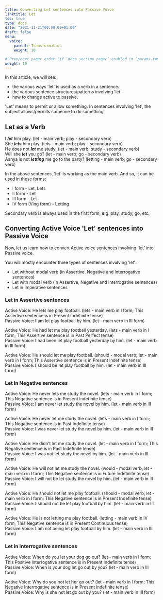 ```yaml
---
title: Converting Let sentences into Passive Voice
linktitle: Let 
toc: true
type: docs
date: "2021-11-21T00:00:00+01:00"
draft: false
menu:
  voice:
    parent: Transformation
    weight: 10

# Prev/next pager order (if `docs_section_pager` enabled in `params.toml`)
weight: 10
---
```


In this article, we will see:
* the various ways 'let' is used as a verb in a sentence.
* the various sentence structures/patterns involving 'let'
* how to change active to passive. 

'Let' means to permit or allow something. In sentences involving 'let', the subject allows/permits someone to do something. 

## Let as a Verb

I ***let*** him play. (let - main verb; play - secondary verb) <br>
She ***lets*** him play. (lets - main verb; play - secondary verb) <br>
He does not ***let*** me study. (let - main verb; study - secondary verb) <br>
Will she ***let*** you go? (let - main verb; go - secondary verb) <br>
Aanya is not ***letting*** me go to the party? (letting - main verb; go - secondary verb)

In the above sentences, 'let' is working as the main verb. And so, it can be used in these forms:
* I form - Let, Lets
* II form - Let
* III form - Let
* IV form (Ving form) - Letting

Secondary verb is always used in the first form, e.g. play, study, go, etc.


## Converting Active Voice 'Let' sentences into Passive Voice

Now, let us learn how to convert Active voice sentences involving 'let' into Passive voice. 

You will mostly encounter three types of sentences involving 'let':
* Let without modal verb (in Assertive, Negative and Interrogative sentences)
* Let with modal verb (in Assertive, Negative and Interrogative sentences)
* Let in Imperative sentences

### Let in Assertive sentences

Active Voice: He lets me play football. (lets - main verb in I form; This Assertive sentence is in Present Indefinite tense) <br>
Passive Voice: I am let play football by him. (let - main verb in III form)

Active Voice: He had let me play football yesterday. (lets - main verb in I form; This Assertive sentence is in Past Perfect tense) <br>
Passive Voice: I had been let play football yesterday by him. (let - main verb in III form)

Active Voice: He should let me play football. (should - modal verb; let - main verb in I form; This Assertive sentence is in Present Indefinite tense) <br>
Passive Voice: I should be let play football by him. (let - main verb in III form)

### Let in Negative sentences

Active Voice: He never lets me study the novel. (lets - main verb in I form; This Negative sentence is in Present Indefinite tense) <br>
Passive Voice: I am never let study the novel by him. (let - main verb in III form)

Active Voice: He never let me study the novel. (lets - main verb in I form; This Negative sentence is in Past Indefinite tense) <br>
Passive Voice: I was never let study the novel by him. (let - main verb in III form)

Active Voice: He didn't let me study the novel. (let - main verb in I form; This Negative sentence is in Past Indefinite tense) <br>
Passive Voice: I was not let study the novel by him. (let - main verb in III form)

Active Voice: He will not let me study the novel. (would - modal verb; let - main verb in I form; This Negative sentence is in Future Indefinite tense) <br>
Passive Voice: I will not be let study the novel by him. (let - main verb in III form)

Active Voice: He should not let me play football. (should - modal verb; let - main verb in I form; This Negative sentence is in Present Indefinite tense) <br>
Passive Voice: I should not be let play football by him. (let - main verb in III form)

Active Voice: He is not letting me play football. (letting - main verb in IV form; This Negative sentence is in Present Continuous tense) <br>
Passive Voice: I am not being let play football by him. (let - main verb in III form)

### Let in Interrogative sentences

Active Voice: When do you let your dog go out? (let - main verb in I form; This Positive Interrogative sentence is in Present Indefinite tense) <br>
Passive Voice: When is your dog let go out by you? (let - main verb in III form)

Active Voice: Why do you not let her go out? (let - main verb in I form; This Negative Interrogative sentence is in Present Indefinite tense) <br>
Passive Voice: Why is she not let go out by you? (let - main verb in III form)


